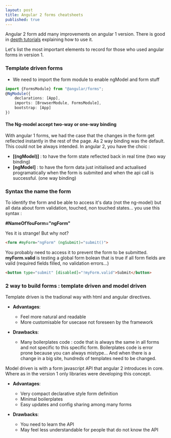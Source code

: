 ```yaml
---
layout: post
title: Angular 2 forms cheatsheets
published: true
---
```

Angular 2 form add many improvements on angular 1 version. There is good in [depth tutorials](http://dev.sebastienlucas.com/good-tutorials-to-learn-angular2/) explaining how to use it. 

Let's list the most important elements to record for those who used angular forms in version 1.

### Template driven forms

* We need to import the form module to enable ngModel and form stuff

```ts
import {FormsModule} from "@angular/forms";
@NgModule({
    declarations: [App],
    imports: [BrowserModule, FormsModule],
    bootstrap: [App]
})
```

#### The Ng-model accept two-way or one-way binding 

With angular 1 forms, we had the case that the changes in the form get reflected instantly in the rest of the page. As 2 way binding was the default. This could not be always intended. In angular 2, you have the choic :

* **[(ngModel)]** : to have the form state reflected back in real time (two way binding)
* **[ngModel]** : to have the form data just initialised and actualised programatically when the form is submited and when the api call is successful. (one way binding)

### Syntax the name the form 

To identify the form and be able to  access it's data (not the ng-model) but all data about form validation, touched, non touched states...
you use this syntax :

**#NameOfYouForm="ngForm"**

Yes it is strange!
But why not?

```html
<form #myForm="ngForm" (ngSubmit)="submit()">
```

You probably need to access it to prevent the form to be submitted. 
**myForm.valid** is testing a global form bolean  that is true if all form fields are valid (required fields filled, no validation errors...)

```html
<button type="submit" [disabled]="!myForm.valid">Submit</button>
```

### 2 way to build forms : template driven and model driven 

Template driven is the tradional way with html and angular directives. 

* **Advantages**: 
   * Feel more natural and readable 
   * More customisable for usecase  not foreseen by the framework

* **Drawbacks**: 
   * Many boilerplates code : code that is always the same in all forms and not specific to this specific form. Boilerplates code is error prone because you can always mistype... And when there is a change in a big site, hundreds of templates need to be changed.

Model driven is with a form javascript API that angular 2 introduces in core. Where as in the version 1 only libraries were developing this concept.

* **Advantages**: 
  * Very compact declarative style  form definition 
  * Minimal boilerplates
  * Easy updates and config sharing among many forms 
  
* **Drawbacks**: 
  * You need to learn the API 
  * May feel less understandable for people that do not know the API
